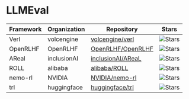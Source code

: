 # LLMEval




| Framework | Organization | Repository                                                    | Stars                                                                        |
| --------- | ------------ | ------------------------------------------------------------- | ---------------------------------------------------------------------------- |
| Verl      | volcengine   | [volcengine/verl](https://github.com/volcengine/verl)         | ![Stars](https://img.shields.io/github/stars/volcengine/verl?style=social)   |
| OpenRLHF  | OpenRLHF     | [OpenRLHF/OpenRLHF](https://github.com/OpenRLHF/OpenRLHF.git) | ![Stars](https://img.shields.io/github/stars/OpenRLHF/OpenRLHF?style=social) |
| AReal     | inclusionAI  | [inclusionAI/AReaL](https://github.com/inclusionAI/AReaL)     | ![Stars](https://img.shields.io/github/stars/inclusionAI/AReaL?style=social) |
| ROLL      | alibaba      | [alibaba/ROLL](https://github.com/alibaba/ROLL.git)           | ![Stars](https://img.shields.io/github/stars/alibaba/ROLL?style=social)      |
| nemo-rl   | NVIDIA       | [NVIDIA/nemo-rl](https://github.com/NVIDIA/nemo-rl.git)       | ![Stars](https://img.shields.io/github/stars/NVIDIA/nemo-rl?style=social)    |
| trl       | huggingface  | [huggingface/trl](https://github.com/huggingface/trl.git)     | ![Stars](https://img.shields.io/github/stars/huggingface/trl?style=social)   |
